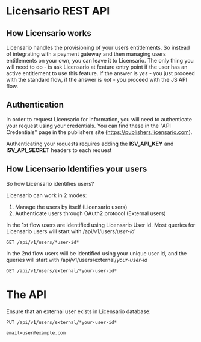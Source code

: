 Licensario REST API
===================

How Licensario works
--------------------
Licensario handles the provisioning of your users entitlements. So instead of integrating with a payment gateway
and then managing users entitlements on your own, you can leave it to Licensario.
The only thing you will need to do - is ask Licensario at feature entry point if the user has an active entitlement to
use this feature. If the answer is *yes* - you just proceed with the standard flow, if the answer is *not* - you 
proceed with the JS API flow.

Authentication
--------------
In order to request Licensario for information, you will need to authenticate your request using your credentials.
You can find these in the "API Credentials" page in the publishers site (https://publishers.licensario.com).

Authenticating your requests requires adding the **ISV_API_KEY** and **ISV_API_SECRET** headers to each request

How Licensario Identifies your users
------------------------------------
So how Licensario identifies users?

Licensario can work in 2 modes:
  1. Manage the users by itself (Licensario users)
  2. Authenticate users through OAuth2 protocol (External users)

In the 1st flow users are identified using Licensario User Id. Most queries for Licensario users will start with
/api/v1/users/*user-id*

    GET /api/v1/users/*user-id*

In the 2nd flow users will be identified using your unique user id, and the queries will start with
/api/v1/users/external/*your-user-id*

    GET /api/v1/users/external/*your-user-id*
    
The API
=======
Ensure that an external user exists in Licensario database:

    PUT /api/v1/users/external/*your-user-id*
    
    email=user@example.com


